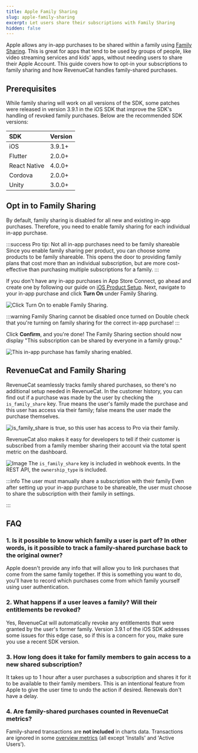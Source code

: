 ```yaml
---
title: Apple Family Sharing
slug: apple-family-sharing
excerpt: Let users share their subscriptions with Family Sharing
hidden: false
---
```


Apple allows any in-app purchases to be shared within a family using [Family Sharing](https://developer.apple.com/documentation/storekit/in-app_purchase/supporting_family_sharing_in_your_app). This is great for apps that tend to be used by groups of people, like video streaming services and kids' apps, without needing users to share their Apple Account. This guide covers how to opt-in your subscriptions to family sharing and how RevenueCat handles family-shared purchases.

## Prerequisites

While family sharing will work on all versions of the SDK, some patches were released in version 3.9.1 in the iOS SDK that improve the SDK's handling of revoked family purchases. Below are the recommended SDK versions:

| SDK          | Version |
| :----------- | :------ |
| iOS          | 3.9.1+  |
| Flutter      | 2.0.0+  |
| React Native | 4.0.0+  |
| Cordova      | 2.0.0+  |
| Unity        | 3.0.0+  |

## Opt in to Family Sharing

By default, family sharing is disabled for all new and existing in-app purchases. Therefore, you need to enable family sharing for each individual in-app purchase.

:::success Pro tip: Not all in-app purchases need to be family shareable
Since you enable family sharing per product, you can choose some products to be family shareable. This opens the door to providing family plans that cost more than an individual subscription, but are more cost-effective than purchasing multiple subscriptions for a family.
:::

If you don't have any in-app purchases in App Store Connect, go ahead and create one by following our guide on [iOS Product Setup](/getting-started/entitlements/ios-products). Next, navigate to your in-app purchase and click **Turn On** under Family Sharing.

![Click **Turn On** to enable Family Sharing.](/images/908bb53-2021-02-09_14.54.25_appstoreconnect.apple.com_ab0d5a03d489_fd779f1c1a67a64ddda94940e3be987d.png)

:::warning Family Sharing cannot be disabled once turned on
Double check that you're turning on family sharing for the correct in-app purchase!
:::

Click **Confirm**, and you're done! The Family Sharing section should now display "This subscription can be shared by everyone in a family group."

![This in-app purchase has family sharing enabled.](/images/58339d7-2021-02-09_14.59.04_appstoreconnect.apple.com_d5fd0205d87d_966946de1b5c83ff657516ecbe039944.png)

## RevenueCat and Family Sharing

RevenueCat seamlessly tracks family shared purchases, so there's no additional setup needed in RevenueCat. In the customer history, you can find out if a purchase was made by the user by checking the `is_family_share` key. True means the user's family made the purchase and this user has access via their family; false means the user made the purchase themselves.

![`is_family_share` is true, so this user has access to Pro via their family.](/images/bd05f51-app.revenuecat.com_activity_16e7167a_event_c2f2ca41-28f9-457d-b5a0-b55e61a52b9f_6ae296ced5db8d92d57c5bfe673ad67d.png)

RevenueCat also makes it easy for developers to tell if their customer is subscribed from a family member sharing their account via the total spent metric on the dashboard.

![Image](/images/b2c687a-253415365-d3811735-59e8-4ddf-9b05-b074382fe5b0_e2fcfd817ebdcbcd702b4686e8bee441.png)
The `is_family_share` key is included in webhook events. In the REST API, the `ownership_type` is included.

:::info The user must manually share a subscription with their family
Even after setting up your in-app purchase to be shareable, the user must choose to share the subscription with their family in settings.

:::

## FAQ

### 1. Is it possible to know which family a user is part of? In other words, is it possible to track a family-shared purchase back to the original owner?

Apple doesn't provide any info that will allow you to link purchases that come from the same family together. If this is something you want to do, you'll have to record which purchases come from which family yourself using user authentication.

### 2. What happens if a user leaves a family? Will their entitlements be revoked?

Yes, RevenueCat will automatically revoke any entitlements that were granted by the user's former family. Version 3.9.1 of the iOS SDK addresses some issues for this edge case, so if this is a concern for you, make sure you use a recent SDK version.

### 3. How long does it take for family members to gain access to a new shared subscription?

It takes up to 1 hour after a user purchases a subscription and shares it for it to be available to their family members. This is an intentional feature from Apple to give the user time to undo the action if desired. Renewals don't have a delay.

### 4. Are family-shared purchases counted in RevenueCat metrics?

Family-shared transactions are **not included** in charts data. Transactions are ignored in some [overview metrics](/dashboard-and-metrics/overview#metrics) (all except 'Installs' and 'Active Users').
